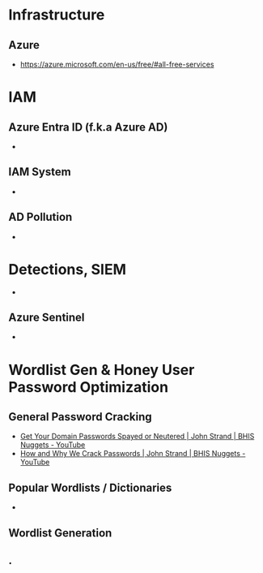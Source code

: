 # Infrastructure

## Azure
- https://azure.microsoft.com/en-us/free/#all-free-services 
# IAM
## Azure Entra ID (f.k.a Azure AD)
- 

## IAM System
- 
## AD Pollution
- 
# Detections, SIEM
- 
## Azure Sentinel
- 

# Wordlist Gen & Honey User Password Optimization
## General Password Cracking
 - [Get Your Domain Passwords Spayed or Neutered | John Strand | BHIS Nuggets - YouTube](https://www.youtube.com/watch?v=Fy4HODjef2Y&t=12s) 
 - [How and Why We Crack Passwords | John Strand | BHIS Nuggets - YouTube](https://www.youtube.com/watch?v=sERAYCAGTKQ) 
## Popular Wordlists / Dictionaries
- 
## Wordlist Generation
## .